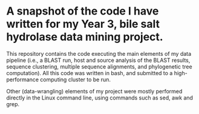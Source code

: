 # A snapshot of the code I have written for my Year 3, bile salt hydrolase data mining project.

This repository contains the code executing the main elements of my data pipeline (i.e., a BLAST run, host and source analysis of the BLAST results, sequence clustering, multiple sequence alignments, and phylogenetic tree computation). All this code was written in bash, and submitted to a high-performance computing cluster to be run.

Other (data-wrangling) elements of my project were mostly performed directly in the Linux command line, using commands such as sed, awk and grep.
